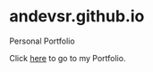 # andevsr.github.io
Personal Portfolio

Click [here](https://andevsr.github.io/) to go to my Portfolio.